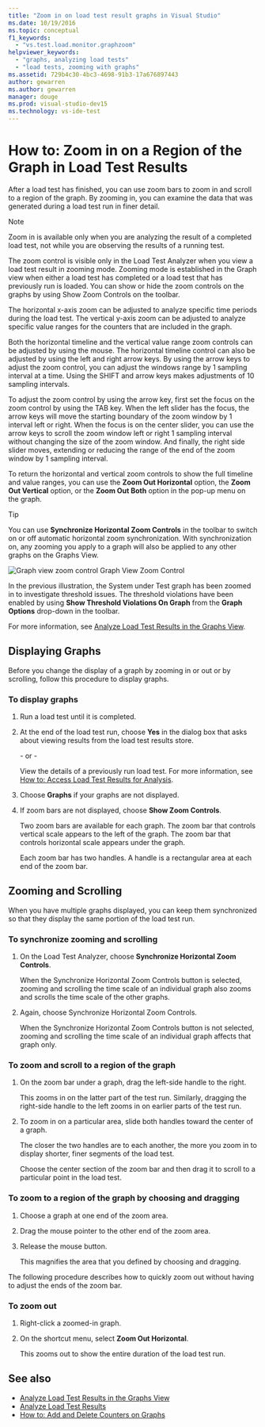 ```yaml
---
title: "Zoom in on load test result graphs in Visual Studio"
ms.date: 10/19/2016
ms.topic: conceptual
f1_keywords:
  - "vs.test.load.monitor.graphzoom"
helpviewer_keywords:
  - "graphs, analyzing load tests"
  - "load tests, zooming with graphs"
ms.assetid: 729b4c30-4bc3-4698-91b3-17a676897443
author: gewarren
ms.author: gewarren
manager: douge
ms.prod: visual-studio-dev15
ms.technology: vs-ide-test
---
```

# How to: Zoom in on a Region of the Graph in Load Test Results

After a load test has finished, you can use zoom bars to zoom in and scroll to a region of the graph. By zooming in, you can examine the data that was generated during a load test run in finer detail.

> [!NOTE]
> Zoom in is available only when you are analyzing the result of a completed load test, not while you are observing the results of a running test.

 The zoom control is visible only in the Load Test Analyzer when you view a load test result in zooming mode. Zooming mode is established in the Graph view when either a load test has completed or a load test that has previously run is loaded. You can show or hide the zoom controls on the graphs by using Show Zoom Controls on the toolbar.

 The horizontal x-axis zoom can be adjusted to analyze specific time periods during the load test. The vertical y-axis zoom can be adjusted to analyze specific value ranges for the counters that are included in the graph.

 Both the horizontal timeline and the vertical value range zoom controls can be adjusted by using the mouse. The horizontal timeline control can also be adjusted by using the left and right arrow keys. By using the arrow keys to adjust the zoom control, you can adjust the windows range by 1 sampling interval at a time. Using the SHIFT and arrow keys makes adjustments of 10 sampling intervals.

 To adjust the zoom control by using the arrow key, first set the focus on the zoom control by using the TAB key. When the left slider has the focus, the arrow keys will move the starting boundary of the zoom window by 1 interval left or right. When the focus is on the center slider, you can use the arrow keys to scroll the zoom window left or right 1 sampling interval without changing the size of the zoom window. And finally, the right side slider moves, extending or reducing the range of the end of the zoom window by 1 sampling interval.

 To return the horizontal and vertical zoom controls to show the full timeline and value ranges, you can use the **Zoom Out Horizontal** option, the **Zoom Out Vertical** option, or the **Zoom Out Both** option in the pop-up menu on the graph.

> [!TIP]
> You can use **Synchronize Horizontal Zoom Controls** in the toolbar to switch on or off automatic horizontal zoom synchronization. With synchronization on, any zooming you apply to a graph will also be applied to any other graphs on the Graphs View.

 ![Graph view zoom control](../test/media/ltest_zoomcontrol.png "LTest_ZoomControl")
Graph View Zoom Control

 In the previous illustration, the System under Test graph has been zoomed in to investigate threshold issues. The threshold violations have been enabled by using **Show Threshold Violations On Graph** from the **Graph Options** drop-down in the toolbar.

 For more information, see [Analyze Load Test Results in the Graphs View](../test/analyze-load-test-results-in-the-graphs-view.md).

## Displaying Graphs
 Before you change the display of a graph by zooming in or out or by scrolling, follow this procedure to display graphs.

### To display graphs

1.  Run a load test until it is completed.

2.  At the end of the load test run, choose **Yes** in the dialog box that asks about viewing results from the load test results store.

     \- or -

     View the details of a previously run load test. For more information, see [How to: Access Load Test Results for Analysis](../test/how-to-access-load-test-results-for-analysis.md).

3.  Choose **Graphs** if your graphs are not displayed.

4.  If zoom bars are not displayed, choose **Show Zoom Controls**.

     Two zoom bars are available for each graph. The zoom bar that controls vertical scale appears to the left of the graph. The zoom bar that controls horizontal scale appears under the graph.

     Each zoom bar has two handles. A handle is a rectangular area at each end of the zoom bar.

## Zooming and Scrolling
 When you have multiple graphs displayed, you can keep them synchronized so that they display the same portion of the load test run.

### To synchronize zooming and scrolling

1.  On the Load Test Analyzer, choose **Synchronize Horizontal Zoom Controls**.

     When the Synchronize Horizontal Zoom Controls button is selected, zooming and scrolling the time scale of an individual graph also zooms and scrolls the time scale of the other graphs.

2.  Again, choose Synchronize Horizontal Zoom Controls.

     When the Synchronize Horizontal Zoom Controls button is not selected, zooming and scrolling the time scale of an individual graph affects that graph only.

### To zoom and scroll to a region of the graph

1.  On the zoom bar under a graph, drag the left-side handle to the right.

     This zooms in on the latter part of the test run. Similarly, dragging the right-side handle to the left zooms in on earlier parts of the test run.

2.  To zoom in on a particular area, slide both handles toward the center of a graph.

     The closer the two handles are to each another, the more you zoom in to display shorter, finer segments of the load test.

     Choose the center section of the zoom bar and then drag it to scroll to a particular point in the load test.

### To zoom to a region of the graph by choosing and dragging

1.  Choose a graph at one end of the zoom area.

2.  Drag the mouse pointer to the other end of the zoom area.

3.  Release the mouse button.

     This magnifies the area that you defined by choosing and dragging.

 The following procedure describes how to quickly zoom out without having to adjust the ends of the zoom bar.

### To zoom out

1.  Right-click a zoomed-in graph.

2.  On the shortcut menu, select **Zoom Out Horizontal**.

     This zooms out to show the entire duration of the load test run.

## See also

- [Analyze Load Test Results in the Graphs View](../test/analyze-load-test-results-in-the-graphs-view.md)
- [Analyze Load Test Results](../test/analyze-load-test-results-using-the-load-test-analyzer.md)
- [How to: Add and Delete Counters on Graphs](../test/how-to-add-and-delete-counters-on-graphs-in-load-test-results.md)